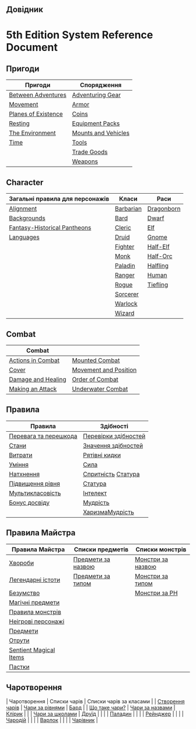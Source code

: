 ## Довідник 
# 5th Edition System Reference Document

## Пригоди

| Пригоди                                       | Спорядження                                             |
|------------------------------------------------------------|----------------------------------------------------------------------|
| [Between Adventures](./srd/adventuring/between_adventures.md)   | [Adventuring Gear](./srd/adventuring/equipment/adventuring_gear.md)       |
| [Movement](./srd/adventuring/movement.md)                       | [Armor](./srd/adventuring/equipment/armor.md)                             |
| [Planes of Existence](./srd/adventuring/planes_of_existence.md) | [Coins](./srd/adventuring/equipment/coins.md)                             |
| [Resting](./srd/adventuring/resting.md)                         | [Equipment Packs](./srd/adventuring/equipment/equipment_packs.md)         |
| [The Environment](./srd/adventuring/the_environment.md)         | [Mounts and Vehicles](./srd/adventuring/equipment/mounts_and_vehicles.md) |
| [Time](./srd/adventuring/time.md)                               | [Tools](./srd/adventuring/equipment/tools.md)                             |
|                                                            | [Trade Goods](./srd/adventuring/equipment/trade_goods.md)                 |
|                                                            | [Weapons](./srd/adventuring/equipment/weapons.md)                         |


## Character

| Загальні правила для персонажів                                                | Класи                       | Раси                           |
|----------------------------------------------------------------------------|----------------------------------------------|----------------------------------------------|
| [Alignment](./srd/character/alignment.md)                                       | [Barbarian](./srd/character/classes/barbarian.md) | [Dragonborn](./srd/character/races/dragonborn.md) |
| [Backgrounds](./srd/character/backgrounds.md)                                   | [Bard](./srd/character/classes/bard.md)           | [Dwarf](./srd/character/races/dwarf.md)           |
| [Fantasy-Historical Pantheons](./srd/character/fantasy-historical_pantheons.md) | [Cleric](./srd/character/classes/cleric.md)       | [Elf](./srd/character/races/elf.md)               |
| [Languages](./srd/character/languages.md)                                       | [Druid](./srd/character/classes/druid.md)         | [Gnome](./srd/character/races/gnome.md)           |
|                                                                            | [Fighter](./srd/character/classes/fighter.md)     | [Half-Elf](./srd/character/races/half-elf.md)     |
|                                                                            | [Monk](./srd/character/classes/monk.md)           | [Half-Orc](./srd/character/races/half-orc.md)     |
|                                                                            | [Paladin](./srd/character/classes/paladin.md)     | [Halfling](./srd/character/races/halfling.md)     |
|                                                                            | [Ranger](./srd/character/classes/ranger.md)       | [Human](./srd/character/races/human.md)           |
|                                                                            | [Rogue](./srd/character/classes/rogue.md)         | [Tiefling](./srd/character/races/tiefling.md)     |
|                                                                            | [Sorcerer](./srd/character/classes/sorcerer.md)   |                                              |
|                                                                            | [Warlock](./srd/character/classes/warlock.md)     |                                              |
|                                                                            | [Wizard](./srd/character/classes/wizard.md)       |                                              |

## Combat

| Combat                                              |                                                           |
|-----------------------------------------------------|-----------------------------------------------------------|
| [Actions in Combat](./srd/combat/actions_in_combat.md)   | [Mounted Combat](./srd/combat/mounted_combat.md)               |
| [Cover](./srd/combat/cover.md)                           | [Movement and Position](./srd/combat/movement_and_position.md) |
| [Damage and Healing](./srd/combat/damage_and_healing.md) | [Order of Combat](./srd/combat/order_of_combat.md)             |
| [Making an Attack](./srd/combat/making_an_attack.md)     | [Underwater Combat](./srd/combat/underwater_combat.md)         |

## Правила

| Правила                                                              | Здібності                                   |
|--------------------------------------------------------------------|------------------------------------------------------|
| [Перевага та перешкода](./srd/rules/advantage_and_disadvantage.md) | [Перевірки здібностей](./srd/rules/abilities/ability_checks.md) |
| [Стани](./srd/rules/conditions.md)                                 | [Значення здібностей](./srd/rules/abilities/ability_scores.md) |
| [Витрати](./srd/rules/expenses.md)                                     | [Рятівні кидки](./srd/rules/abilities/saving_throws.md)   |
| [Уміння](./srd/rules/feats.md)                                           | [Сила](./srd/rules/abilities/strength.md)              |
| [Натхнення](./srd/rules/inspiration.md)                               | [Спритність](./srd/rules/abilities/dexterity.md) [Статура](./srd/rules/abilities/constitution.md)     |
| [Підвищення рівня](./srd/rules/leveling_up.md)                               | [Статура](./srd/rules/abilities/constitution.md)          |
| [Мультикласовість](./srd/rules/multiclassing.md)                           | [Інтелект](./srd/rules/abilities/intelligence.md)     |
| [Бонус досвіду](./srd/rules/proficiency_bonus.md)                   | [Мудрість](./srd/rules/abilities/wisdom.md)            |
|                                                                    | [Харизма](./srd/rules/abilities/charisma.md)[Мудрість](./srd/rules/abilities/wisdom.md)                 |


## Правила Майстра

| Правила Майстра                                                             | Списки предметів                                         | Списки монстрів                                                |
|----------------------------------------------------------------------|------------------------------------------------------------------------|---------------------------------------------------------------------------|
| [Хвороби](./srd/gamemaster_rules/diseases.md)                            | [Предмети за назвою](./srd/gamemaster_rules/magic_item_indexes/items_by_name.md) | [Монстри за назвою](./srd/gamemaster_rules/monster_indexes/monsters_by_name.md) |
| [Легендарні істоти](./srd/gamemaster_rules/legendary_creatures.md)      | [Предмети за типом](./srd/gamemaster_rules/magic_item_indexes/items_by_type.md) | [Монстри за типом](./srd/gamemaster_rules/monster_indexes/monsters_by_type.md) |
| [Безумство](./srd/gamemaster_rules/madness.md)                              |                                                                        | [Монстри за РН](./srd/gamemaster_rules/monster_indexes/monsters_by_cr.md)     |
| [Магічні предмети](./srd/gamemaster_rules/magic_items.md)                      |                                                                        |                                                                           |
| [Правила монстрів](./srd/gamemaster_rules/monster_rules.md)                            |                                                                        |                                                                           |
| [Неігрові персонажі](./srd/gamemaster_rules/nonplayer_characters.md)    |                                                                        |                                                                           |
| [Предмети](./srd/gamemaster_rules/objects.md)                              |                                                                        |                                                                           |
| [Отрути](./srd/gamemaster_rules/poisons.md)                              |                                                                        |                                                                           |
| [Sentient Magical Items](./srd/gamemaster_rules/sentient_magical_items.md)|                                                                        |                                                                           |
| [Пастки](./srd/gamemaster_rules/traps.md)                                  |                                                                        |                                                                           |

## Чаротворення

| Чаротворення                                        | Списки чарів                                        | Списки чарів за класами                   |
| [Створення чарів](./srd/spellcasting/casting_a_spell.md)  | [Чари за рівнями](./srd/spellcasting/spell_indexes/spells_by_level.md)   | [Бард](./srd/spellcasting/spell_lists/bard_spells.md)         |
| [Що таке чари?](./srd/spellcasting/what_is_a_spell.md) | [Чари за назвами](./srd/spellcasting/spell_indexes/spells_by_name.md)     | [Клірик](./srd/spellcasting/spell_lists/cleric_spells.md)     |
|                                                      | [Чари за школами](./srd/spellcasting/spell_indexes/spells_by_school.md) | [Друїд](./srd/spellcasting/spell_lists/druid_spells.md)       |
|                                                      |                                                                     | [Паладин](./srd/spellcasting/spell_lists/paladin_spells.md)   |
|                                                      |                                                                     | [Рейнджер](./srd/spellcasting/spell_lists/ranger_spells.md)     |
|                                                      |                                                                     | [Чародій](./srd/spellcasting/spell_lists/sorcerer_spells.md) |
|                                                      |                                                                     | [Варлок](./srd/spellcasting/spell_lists/warlock_spells.md)   |
|                                                      |                                                                     | [Чарівник](./srd/spellcasting/spell_lists/wizard_spells.md)     |
